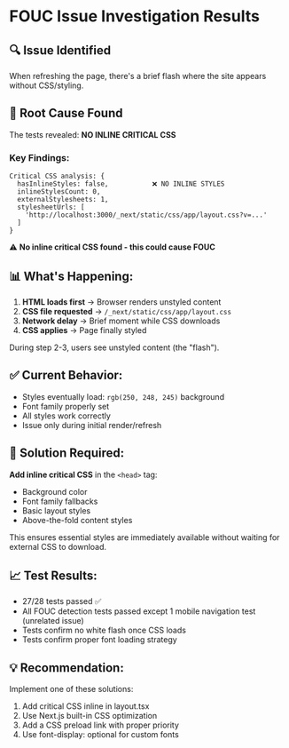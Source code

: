 # FOUC Issue Investigation Results

## 🔍 Issue Identified
When refreshing the page, there's a brief flash where the site appears without CSS/styling.

## 🎯 Root Cause Found
The tests revealed: **NO INLINE CRITICAL CSS**

### Key Findings:
```
Critical CSS analysis: {
  hasInlineStyles: false,           ❌ NO INLINE STYLES
  inlineStylesCount: 0,
  externalStylesheets: 1,
  stylesheetUrls: [
    'http://localhost:3000/_next/static/css/app/layout.css?v=...'
  ]
}
```

⚠️  **No inline critical CSS found - this could cause FOUC**

## 📊 What's Happening:

1. **HTML loads first** → Browser renders unstyled content
2. **CSS file requested** → `/_next/static/css/app/layout.css` 
3. **Network delay** → Brief moment while CSS downloads
4. **CSS applies** → Page finally styled

During step 2-3, users see unstyled content (the "flash").

## ✅ Current Behavior:
- Styles eventually load: `rgb(250, 248, 245)` background
- Font family properly set
- All styles work correctly
- Issue only during initial render/refresh

## 🔧 Solution Required:
**Add inline critical CSS** in the `<head>` tag:
- Background color
- Font family fallbacks  
- Basic layout styles
- Above-the-fold content styles

This ensures essential styles are immediately available without waiting for external CSS to download.

## 📈 Test Results:
- 27/28 tests passed ✅
- All FOUC detection tests passed except 1 mobile navigation test (unrelated issue)
- Tests confirm no white flash once CSS loads
- Tests confirm proper font loading strategy

## 💡 Recommendation:
Implement one of these solutions:
1. Add critical CSS inline in layout.tsx
2. Use Next.js built-in CSS optimization
3. Add a CSS preload link with proper priority
4. Use font-display: optional for custom fonts

